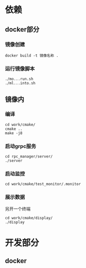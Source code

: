 # 依赖
## docker部分
### 镜像创建 
```shell
docker build -t 镜像名称 .
```

### 运行镜像脚本
```shell
./mo...run.sh
./ml...into.sh
```

## 镜像内
### 编译
```shell
cd work/cmake/
cmake ..
make -j8
```

### 启动grpc服务
```shell
cd rpc_manager/server/
./server

```

### 启动监控
```shell
cd work/cmake/test_monitor/.monitor
```

### 展示数据
另开一个终端  
```shell
cd work/cmake/display/
./display
```

# 开发部分
## docker
